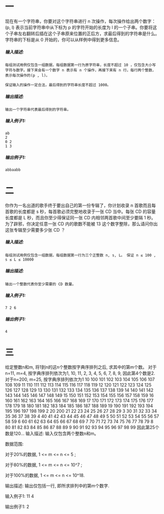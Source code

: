 # 一

现在有一个字符串，你要对这个字符串进行 n 次操作，每次操作给出两个数字：(p, l) 表示当前字符串中从下标为 p 的字符开始的长度为 l 的一个子串。你要将这个子串左右翻转后插在这个子串原来位置的正后方，求最后得到的字符串是什么。字符串的下标是从 0 开始的，你可以从样例中得到更多信息。

##### **输入描述:**

```
每组测试用例仅包含一组数据，每组数据第一行为原字符串，长度不超过 10 ，仅包含大小写字符与数字。接下来会有一个数字 n 表示有 n 个操作，再接下来有 n 行，每行两个整数，表示每次操作的(p , l)。

保证输入的操作一定合法，最后得到的字符串长度不超过 1000。
```

##### **输出描述:**

```
输出一个字符串代表最后得到的字符串。
```

##### **输入例子1:**

```
ab
2
0 2
1 3
```

##### **输出例子1:**

```
abbaabb
```

# 二

你作为一名出道的歌手终于要出自己的第一份专辑了，你计划收录 n 首歌而且每首歌的长度都是 s 秒，每首歌必须完整地收录于一张 CD 当中。每张 CD 的容量长度都是 L 秒，而且你至少得保证同一张 CD 内相邻两首歌中间至少要隔 1 秒。为了辟邪，你决定任意一张 CD 内的歌数不能被 13 这个数字整除，那么请问你出这张专辑至少需要多少张 CD ？

##### **输入描述:**

```
每组测试用例仅包含一组数据，每组数据第一行为三个正整数 n, s, L。 保证 n ≤ 100 , s ≤ L ≤ 10000 
```

##### **输出描述:**

```
输出一个整数代表你至少需要的 CD 数量。
```

##### **输入例子1:**

```
7 2 6
```

##### **输出例子1:**

```
4
```
# 三

给定整数n和m, 将1到n的这n个整数按字典序排列之后, 求其中的第m个数。
对于n=11, m=4, 按字典序排列依次为1, 10, 11, 2, 3, 4, 5, 6, 7, 8, 9, 因此第4个数是2. 
对于n=200, m=25, 按字典序排列依次为1 10 100 101 102 103 104 105 106 107 108 109 11 110 111 112 113 114 115 116 117 118 119 12 120 121 122 123 124 125 126 127 128 129 13 130 131 132 133 134 135 136 137 138 139 14 140 141 142 143 144 145 146 147 148 149 15 150 151 152 153 154 155 156 157 158 159 16 160 161 162 163 164 165 166 167 168 169 17 170 171 172 173 174 175 176 177 178 179 18 180 181 182 183 184 185 186 187 188 189 19 190 191 192 193 194 195 196 197 198 199 2 20 200 21 22 23 24 25 26 27 28 29 3 30 31 32 33 34 35 36 37 38 39 4 40 41 42 43 44 45 46 47 48 49 5 50 51 52 53 54 55 56 57 58 59 6 60 61 62 63 64 65 66 67 68 69 7 70 71 72 73 74 75 76 77 78 79 8 80 81 82 83 84 85 86 87 88 89 9 90 91 92 93 94 95 96 97 98 99 因此第25个数是120… 
输入描述:
输入仅包含两个整数n和m。

数据范围: 

对于20%的数据, 1 <= m <= n <= 5 ; 

对于80%的数据, 1 <= m <= n <= 10^7 ; 

对于100%的数据, 1 <= m <= n <= 10^18.


输出描述:
输出仅包括一行, 即所求排列中的第m个数字.

输入例子1:
11 4

输出例子1:
2